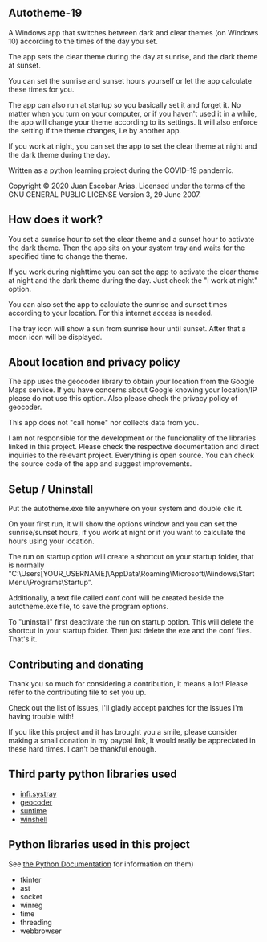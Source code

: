 ## Autotheme-19
A Windows app that switches between dark and clear themes (on Windows 10) according to the times of the day you set. 

The app sets the clear theme during the day at sunrise, and the dark theme at sunset.

You can set the sunrise and sunset hours yourself or let the app calculate these times for you.

The app can also run at startup so you basically set it and forget it. No matter when you turn on your computer, or if you haven't used it in a while, the app will change your theme according to its settings. It will also enforce the setting if the theme changes, i.e by another app.

If you work at night, you can set the app to set the clear theme at night and the dark theme during the day.

Written as a python learning project during the COVID-19 pandemic.

Copyright © 2020 Juan Escobar Arias. Licensed under the terms of the GNU GENERAL PUBLIC LICENSE Version 3, 29 June 2007.

## How does it work?
You set a sunrise hour to set the clear theme and a sunset hour to activate the dark theme. Then the app sits on your system tray and waits for the specified time to change the theme.

If you work during nighttime you can set the app to activate the clear theme at night and the dark theme during the day. Just check the "I work at night" option.

You can also set the app to calculate the sunrise and sunset times according to your location. For this internet access is needed.

The tray icon will show a sun from sunrise hour until sunset. After that a moon icon will be displayed.

## About location and privacy policy
The app uses the geocoder library to obtain your location from the Google Maps service. If you have concerns about Google knowing your location/IP please do not use this option. Also please check the privacy policy of geocoder.

This app does not "call home" nor collects data from you.

I am not responsible for the development or the funcionality of the libraries linked in this project. Please check the respective documentation and direct inquiries to the relevant project. Everything is open source. You can check the source code of the app and suggest improvements.

## Setup / Uninstall
Put the autotheme.exe file anywhere on your system and double clic it.

On your first run, it will show the options window and you can set the sunrise/sunset hours, if you work at night or if you want to calculate the hours using your location.

The run on startup option will create a shortcut on your startup folder, that is normally "C:\Users\[YOUR_USERNAME]\AppData\Roaming\Microsoft\Windows\Start Menu\Programs\Startup".

Additionally, a text file called conf.conf will be created beside the autotheme.exe file, to save the program options.

To "uninstall" first deactivate the run on startup option. This will delete the shortcut in your startup folder. Then just delete the exe and the conf files. That's it.

## Contributing and donating

Thank you so much for considering a contribution, it means a lot! Please refer to the contributing file to set you up.

Check out the list of issues, I'll gladly accept patches for the issues I'm having trouble with!

If you like this project and it has brought you a smile, please consider making a small donation in my paypal link, It would really be appreciated in these hard times. I can't be thankful enough.

## Third party python libraries used
- [infi.systray](https://github.com/Infinidat/infi.systray)
- [geocoder](https://github.com/DenisCarriere/geocoder)
- [suntime](https://github.com/SatAgro/suntime)
- [winshell](http://github.com/tjguk/winshell>)

## Python libraries used in this project 
See [the Python Documentation](https://docs.python.org) for information on them)

- tkinter
- ast
- socket
- winreg
- time
- threading
- webbrowser
